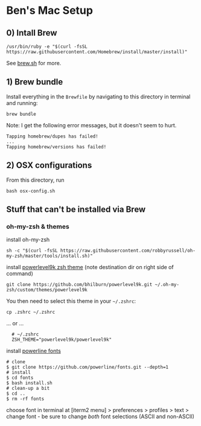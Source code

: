 # Ben's Mac Setup

## 0) Intall Brew

```
/usr/bin/ruby -e "$(curl -fsSL https://raw.githubusercontent.com/Homebrew/install/master/install)"
```

See [brew.sh](https://brew.sh) for more.

## 1) Brew bundle

Install everything in the `Brewfile` by navigating to this directory in terminal and running:

```
brew bundle
```

Note: I get the following error messages, but it doesn't seem to hurt.

```
Tapping homebrew/dupes has failed!
...
Tapping homebrew/versions has failed!
```


## 2) OSX configurations

From this directory, run
```
bash osx-config.sh
```

## Stuff that can't be installed via Brew

### oh-my-zsh & themes

install oh-my-zsh

```
sh -c "$(curl -fsSL https://raw.githubusercontent.com/robbyrussell/oh-my-zsh/master/tools/install.sh)"
```

install [powerlevel9k zsh theme](https://github.com/bhilburn/powerlevel9k/wiki/Install-Instructions#step-1-install-powerlevel9k) (note destination dir on right side of command)

```
git clone https://github.com/bhilburn/powerlevel9k.git ~/.oh-my-zsh/custom/themes/powerlevel9k
```

You then need to select this theme in your `~/.zshrc`:

```
cp .zshrc ~/.zshrc
```

... or ...

```
  # ~/.zshrc
  ZSH_THEME="powerlevel9k/powerlevel9k"
```

install [powerline fonts](https://github.com/powerline/fonts)

```
# clone
$ git clone https://github.com/powerline/fonts.git --depth=1
# install
$ cd fonts
$ bash install.sh
# clean-up a bit
$ cd ..
$ rm -rf fonts
```

choose font in terminal at [iterm2 menu] > preferences > profiles > text > change font - be sure to change *both* font selections (ASCII and non-ASCII)
